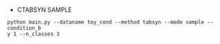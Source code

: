 - CTABSYN SAMPLE
```
python main.py --dataname toy_cond --method tabsyn --mode sample --condition_b
y 1 --n_classes 3
```

